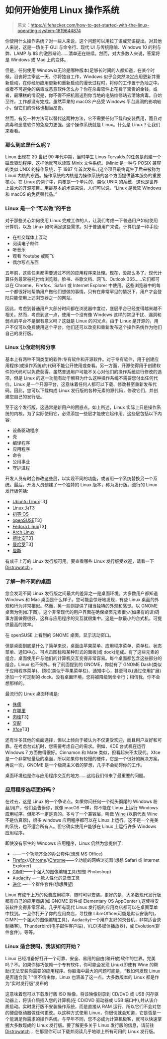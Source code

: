 # 如何开始使用 Linux 操作系统

> 原文：<https://lifehacker.com/how-to-get-started-with-the-linux-operating-system-1819644874>

你使用什么操作系统？对一些人来说，这个问题可以用拉丁语或梵语提出。对其他人来说，这是一场关于 GUI 与命令行、现代 UI 与传统隐喻、Windows 10 的利与弊、LAMP 与 IIS 的激烈辩论……清单还在继续。然而，对大多数人来说，答案将是 Windows 或 Mac 上的变体。



但是，任何使用 Windows(无论是哪种版本)足够长时间的人都知道，在某个时候，沮丧将主宰这一天，你将独自工作，Windows 似乎会突然决定应用更新并重新启动，在你经历应用更新和重新启动的漫长过程时，将你的工作置于危险之中。或者不可避免的病毒或恶意软件怎么办？你在杀毒软件上花费了宝贵的金钱，或者，最糟糕的情况是，你不得不把机器送到你当地的电脑维修站去清除病毒。自始至终，工作都没有完成。虽然苹果的 macOS 产品受 Windows 平台漏洞的影响较小，但它们的价格也相当昂贵。

然而，有另一种方法可以替代这两种方法，它不需要任何下载和安装费用，而且对病毒和恶意软件的免疫力更强。这个操作系统就是 Linux。什么是 Linux？让我们来看看。

### 那么到底是什么呢？

Linux 出现在 20 世纪 90 年代中期，当时学生 Linus Torvalds 的任务是创建一个磁盘驱动程序，这样他就可以读取 Minix 文件系统。(Minix 是一种与 POSIX 兼容的类似 UNIX 的操作系统，于 1987 年首次发布。)这个项目最终诞生了后来被称为 Linux 内核的东西。操作系统的内核是为操作系统的各个方面提供基本服务的重要核心。在 Linux 的例子中，内核是一个单片的、类似 UNIX 的系统，这也是世界上最大的开源项目。用最基本的术语来说，人们可以说，“Linux 是微软 Windows 和 macOS 的免费替代品。”

### **Linux 是一个“可以做”的平台**

对于那些关心如何使用 Linux 完成工作的人，让我们考虑一下普通用户如何使用计算机，以及 Linux 如何满足这些需求。对于普通用户来说，计算机是一种手段:

*   在社交媒体上互动
*   阅读电子邮件
*   听音乐
*   观看 Youtube 或网飞
*   偶尔写点东西

五年前，这些任务都需要通过不同的应用程序来处理。现在，没那么多了。现代计算任务最常被托付给浏览器。脸书、谷歌文档、网飞、Outlook 365……它们都可以在 Chrome、Firefox、Safari 或 Internet Explorer 中使用。这些浏览器中的每一个都很好地帮助用户做他们想做的事情。只有在非常罕见的情况下，用户才会登陆只能使用上述浏览器之一的网站。

因此，考虑到普通用户大部分时间都在浏览器中度过，底层平台已经变得越来越不相关。然而，考虑到这一点，使用一个没有像 Windows 这样的常见干扰、漏洞和弱点的平台不是很有意义吗？这就是 Linux 的闪光点。由于 Linux 是开源的，用户不仅可以免费使用这个平台，他们还可以改变和重新发布这个操作系统作为他们自己的发行版。

### **Linux 让你定制和分享**

基本上有两种不同类型的软件:专有软件和开源软件。对于专有软件，用于创建应用程序(或操作系统)的代码不能公开使用或查看。另一方面，开源使得用于创建软件的代码可以免费获得。虽然普通用户可能不关心对他们的操作系统进行修改的选项，但是 Linux 的这一功能有助于解释为什么这种操作系统不需要您付出任何代价。Linux 是一个开源平台，这意味着任何人都可以下载、修改甚至重新发布代码。因此，您可以下载构成 Linux 发行版的各种元素的源代码，修改它们，并创建您自己的发行版。

至于这个发行版，这通常是新用户的困惑点。如上所述，Linux 实际上只是操作系统的内核。为了实际使用它，必须添加一些层才能使它起作用。这些层包括以下内容:

*   设备驱动程序
*   壳
*   编译程序
*   应用程序
*   命令
*   公用事业
*   守护进程

开发人员有时会修改这些层，以实现不同的功能，或者用一个系统替换另一个系统。最后，开发人员创建了一个独特的 Linux 版本，称为发行版。流行的 Linux 发行版包括:

*   [Ubuntu Linux](https://www.ubuntu.com/)T3】
*   [Linux 为](https://linuxmint.com/)T3
*   [初等 OS](https://elementary.io/)
*   [openSUSE](https://www.opensuse.org/)T3】
*   [Fedora Linux](https://getfedora.org/)T3】
*   [Arch Linux](https://www.archlinux.org/)
*   [德比安](https://www.debian.org/)T3】
*   [曼哈罗](https://manjaro.org/)T3】
*   [厘斯](https://www.centos.org/)

有成千上万的 Linux 发行版可用。要查看哪些 Linux 发行版受欢迎，请看一下 [Distrowatch](http://distrowatch.com/) 。

### **了解一种不同的桌面**

您会发现不同 Linux 发行版之间最大的差异之一是桌面环境。大多数用户都知道 Windows 和 Mac 桌面是什么样子。您可能会惊讶地发现，有些 Linux 桌面的外观和行为非常相似。然而，另一些则提供了相当独特的外观和感觉。以 GNOME 桌面为例(如下图)。这个非常现代的用户界面在确保桌面元素很少(如果有的话)碍事方面做得很好，这样与应用程序的交互就很集中。这是一款最小的台式机，可提供最高的效率。

在 openSUSE 上看到的 GNOME 桌面，显示活动窗口。

但是桌面到底是什么？简单来说，桌面由苹果菜单、应用程序菜单、菜单栏、状态菜单、通知中心、可点击图标和某种形式的面板(或 dock)组成。有了这些元素的组合，桌面使用户与他们的计算机交互变得非常容易。每个桌面都包含这些部分的组合。Linux 也不例外。有了前面提到的 GNOME，你就有了 GNOME Dash(类似于应用程序菜单)、顶栏(类似于苹果菜单栏)、通知中心，甚至可以(通过使用扩展)添加一个可定制的 dock。没有桌面环境，您将被降级到命令行；相信我，你不会想那样的。

最流行的 Linux 桌面环境是:

*   [侏儒](https://www.gnome.org/)
*   [在哪里](https://www.kde.org/)
*   [肉桂](http://developer.linuxmint.com/)T3】
*   [交配](https://mate-desktop.org/)
*   [Xfce](https://xfce.org/)T3】

还有许多其他的桌面选择，但以上倾向于被认为不仅更受欢迎，而且用户友好和可靠。在考虑台式机时，您需要考虑自己的需求。例如，KDE 台式机在运行 Windows 7 方面做得很好。Cinnamon 和 Mate 类似，但看起来不太现代。Xfce 是一个非常轻量级的桌面，所以如果你有较慢的硬件，它是一个很好的解决方案。再说一次，GNOME 是一个极简主义者的梦想，几乎不会妨碍你的工作。

桌面环境也是你与应用程序交互的地方……这给我们带来了最重要的问题。

### 应用程序选项更好吗？

在过去，这是 Linux 的一个争论点。如果你问任何一个彻头彻尾的 Windows 粉丝/用户，他们会告诉你，就像 macOS 一样，你不能在 Linux 上运行 Windows 应用程序。但那不一定是真的。多亏了一个兼容层，叫做 [Wine](https://www.winehq.org/) (以前代表 Wine 不是仿真器)，很多 windows 应用程序都可以在 Linux 上运行。这不是一个完美的系统，也不适合所有人。但它确实使用户能够在 Linux 上运行许多 Windows 应用程序。

即使没有原生的 Windows 应用程序，Linux 仍然为您提供了:

*   ——一个功能齐全的办公套件(想想 MS Office)
*   [Firefox](https://www.mozilla.org/en-US/firefox/new/)//[Chrome](https://www.chromium.org/Home)//[Chrome](https://www.google.com/chrome/browser/desktop/index.html)——全功能的网络浏览器(想想 Safari 或 Internet Explorer)
*   [GIMP](https://www.gimp.org/)—一个强大的图像编辑工具(想想 Photoshop)
*   [Audacity](http://www.audacityteam.org/) —一款人性化的录音工具
*   [进化](https://wiki.gnome.org/Apps/Evolution) —一个群件套件(想想展望)

Linux 有成千上万的免费应用程序，随时可以安装。更好的是，大多数现代发行版都有自己的应用商店(如 GNOME 软件或 Elementary OS AppCenter ),这使得安装软件变得非常容易。几乎所有现代 Linux 发行版的应用商店都可以在桌面菜单中找到。一旦你打开了你的应用商店，寻找像 LibreOffice(可能是默认安装的)，GIMP(一个强大的图像编辑工具)，Audacity(一个用户友好的录音机，非常适合录制播客)，Thunderbird(电子邮件客户端)，VLC(多媒体播放器)，或 Evolution(群件套件)，等等。

### Linux 适合我吗，我该如何开始？

Linux 已经准备好打开一个可靠、安全、易用的自由(和开放)软件的世界。完美吗？不。如果你碰巧依赖一个专有软件，你可能会发现 Linux(即使有 Wine 的帮助)无法安装你需要的应用程序。你脑海中最大的问题可能是，“我如何发现 Linux 是否适合我？”信不信由你，Linux 也涵盖了这一点。大多数版本的 Linux 都是作为“实时发行版”发布的

这意味着您可以下载发行版 ISO 映像，将该映像刻录到 CD/DVD 或 USB 闪存驱动器上，将该介质插入您的计算机(在 CD/DVD 驱动器或 USB 端口中),并从该介质启动。实时发行版不安装操作系统，而是直接从 RAM 运行，所以它们不会对您的硬盘驱动器做任何更改。以这种方式使用 Linux，你很快就会知道，它是否是一个能满足你需求的操作系统。与早年不同，您不必成为计算机极客，就可以快速掌握大多数现成的 Linux 发行版。要了解更多关于 Linux 发行版的信息，请前往 [Distrowatch](http://distrowatch.com/) ，在那里你可以下载并阅读几乎地球上所有可用的 Linux 发行版。